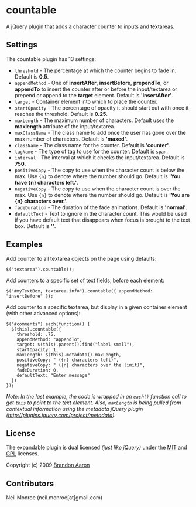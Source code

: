 # countable

A jQuery plugin that adds a character counter to inputs and textareas.


## Settings

The countable plugin has 13 settings:

* `threshold` - The percentage at which the counter begins to fade in. Default is **0.5**.
* `appendMethod` - One of **insertAfter**, **insertBefore**, **prependTo**, or **appendTo** to insert the counter after or before the input/textarea or prepend or append to the **target** element. Default is **'insertAfter'**.
* `target` - Container element into which to place the counter.
* `startOpacity` - The percentage of opacity it should start out with once it reaches the threshold. Default is **0.25**.
* `maxLength` - The maximum number of characters. Default uses the **maxlength** attribute of the input/textarea.
* `maxClassName` - The class name to add once the user has gone over the max number of characters. Default is **'maxed'**.
* `className` - The class name for the counter. Default is **'counter'**.
* `tagName` - The type of tag to use for the counter. Default is `span`.
* `interval` - The interval at which it checks the input/textarea. Default is **750**.
* `positiveCopy` - The copy to use when the character count is below the max. Use `{n}` to denote where the number should go. Default is **'You have {n} characters left.'**.
* `negativeCopy` - The copy to use when the character count is over the max. Use `{n}` to denote where the number should go. Default is **'You are {n} characters over.'**.
* `fadeDuration` - The duration of the fade animations. Default is **'normal'**.
* `defaultText` - Text to ignore in the character count. This would be used if you have default text that disappears when focus is brought to the text box. Default is **''**.

## Examples

Add counter to all textarea objects on the page using defaults:

    $("textarea").countable();

Add counters to a specific set of text fields, before each element:

    $("#myTextBox, textarea.info").countable({ appendMethod: "insertBefore" });

Add counter to a specific textarea, but display in a given container element (with other advanced options):

    $("#comments").each(function() {
      $(this).countable({
        threshold: .75,
        appendMethod: "appendTo",
        target: $(this).parent().find("label small"),
        startOpacity: 1,
        maxLength: $(this).metadata().maxLength,
        positiveCopy: " ({n} characters left)",
        negativeCopy: " ({n} characters over the limit)",
        fadeDuration: 0,
        defaultText: "Enter message"
      })
    });

_Note: In the last example, the code is wrapped in an `each()` function call to get `this` to point to the text element. Also, `maxLength` is being pulled from contextual information using the metadata jQuery plugin (<http://plugins.jquery.com/project/metadata>)._

## License

The expandable plugin is dual licensed *(just like jQuery)* under the [MIT](http://www.opensource.org/licenses/mit-license.php) and [GPL](http://www.opensource.org/licenses/gpl-license.php) licenses.

Copyright (c) 2009 [Brandon Aaron](http://brandonaaron.net)

## Contributors

Neil Monroe (neil.monroe[at]gmail.com)